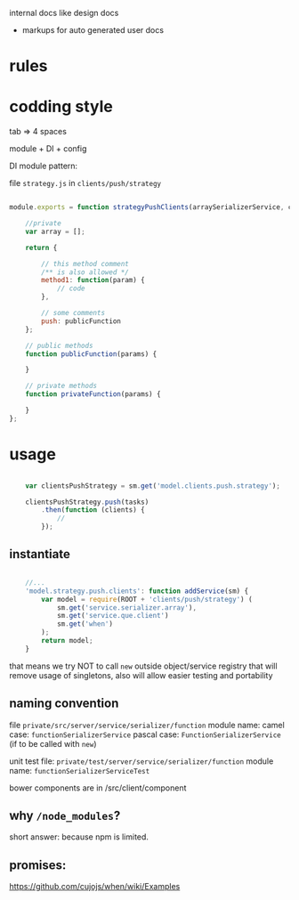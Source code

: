 internal docs like design docs
+ markups for auto generated user docs

rules
=====

codding style
=============
tab => 4 spaces

module + DI + config

DI
module pattern:

file `strategy.js` in `clients/push/strategy`
```JavaScript

module.exports = function strategyPushClients(arraySerializerService, clientQueService, when) {

    //private
    var array = [];

    return {

        // this method comment
        /** is also allowed */
        method1: function(param) {
            // code
        },

        // some comments
        push: publicFunction
    };

    // public methods
    function publicFunction(params) {

    }

    // private methods
    function privateFunction(params) {

    }
};
```

usage
=====

```JavaScript

    var clientsPushStrategy = sm.get('model.clients.push.strategy');

    clientsPushStrategy.push(tasks)
        .then(function (clients) {
            //
        });
```

instantiate
-----------

```JavaScript

    //...
    'model.strategy.push.clients': function addService(sm) {
        var model = require(ROOT + 'clients/push/strategy') (
            sm.get('service.serializer.array'),
            sm.get('service.que.client')
            sm.get('when')
        );
        return model;
    }
```

that means we try NOT to call `new` outside object/service registry
that will remove usage of singletons, also will allow easier testing
and portability

naming convention
-----------------
file `private/src/server/service/serializer/function`
module name:
camel case: `functionSerializerService`
pascal case: `FunctionSerializerService` (if to be called with `new`)

unit test file: `private/test/server/service/serializer/function`
module name: `functionSerializerServiceTest`


bower components are in /src/client/component

why `/node_modules`?
--------------------
short answer: because npm is limited.

promises:
---------
https://github.com/cujojs/when/wiki/Examples

